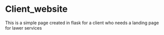 # Client_website
This is a simple page created in flask for a client who needs a landing page for lawer services
